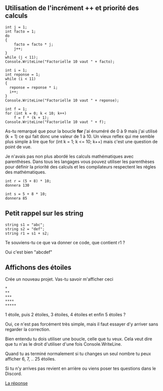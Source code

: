 ## Utilisation de l'incrément ++ et priorité des calculs

```
int j = 1;
int facto = 1;
do
{
    facto = facto * j;
    j++;
}
while (j < 11);
Console.WriteLine("Factorielle 10 vaut " + facto);
```
```
int i = 1;
int reponse = 1;
while (i < 11)
{
  reponse = reponse * i;
  i++;
}
Console.WriteLine("Factorielle 10 vaut " + reponse);
```
```
int f = 1;
for (int k = 0; k < 10; k++)
    f = f * (k + 1);
Console.WriteLine("Factorielle 10 vaut " + f);
```
As-tu remarqué que pour la boucle **for** j'ai énuméré de 0 à 9 mais j'ai utilisé (k + 1) ce qui fait donc une valeur de 1 à 10. Un vieux reflex qui me semble plus simple à lire que for (int k = 1; k <= 10; k++) mais c'est une question de point de vue.

Je n'avais pas non plus abordé les calculs mathématiques avec parenthèses. Dans tous les langages vous pouvez utiliser les parenthèses pour définir la priorité des calculs et les compilateurs respectent les régles des mathématiques.
```
int r = (5 + 8) * 10;
donnera 130

int s = 5 + 8 * 10;
donnera 85
```

## Petit rappel sur les string

```
string s1 = "abc";
string s2 = "def";
string r1 = s1 + s2;
```
Te souviens-tu ce que va donner ce code, que contient r1 ?

Oui c'est bien "abcdef"

## Affichons des étoiles

Crée un nouveau projet. Vas-tu savoir m'afficher ceci
```
*
**
***
****
*****
```
1 étoile, puis 2 étoiles, 3 étoiles, 4 étoiles et enfin 5 étoiles ?

Oui, ce n'est pas forcément très simple, mais il faut essayer d'y arriver sans regarder la correction.

Bien entendu tu dois utiliser une boucle, celle que tu veux. Cela veut dire que tu n'as le droit d'utiliser d'une fois Console.WriteLine.

Quand tu as terminé normalement si tu changes un seul nombre tu peux afficher 6, 7, .. 25 étoiles.

Si tu n'y arrives pas revient en arrière ou viens poser tes questions dans le Discord.

[La réponse](04_04_TP.md)
